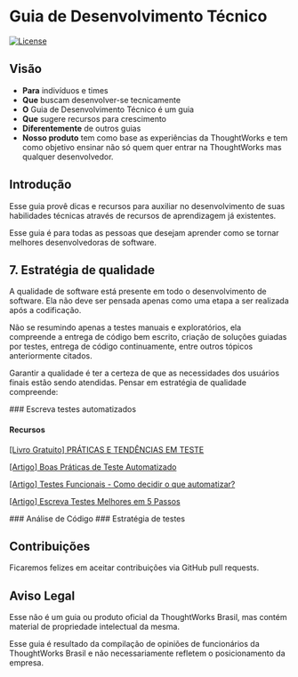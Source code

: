 # Guia de Desenvolvimento Técnico

[![License](https://img.shields.io/aur/license/yaourt.svg?maxAge=2592000)](https://github.com/ThoughtWorksInc/guia-de-desenvolvimento-tecnico/blob/master/LICENSE)

## Visão

* **Para** indivíduos e times
* **Que** buscam desenvolver-se tecnicamente
* **O** Guia de Desenvolvimento Técnico é um guia
* **Que** sugere recursos para crescimento
* **Diferentemente** de outros guias
* **Nosso produto** tem como base as experiências da ThoughtWorks e tem como
  objetivo ensinar não só quem quer entrar na ThoughtWorks mas qualquer
  desenvolvedor.

## Introdução

Esse guia provê dicas e recursos para auxiliar no desenvolvimento de suas
habilidades técnicas através de recursos de aprendizagem já existentes.

Esse guia é para todas as pessoas que desejam aprender como se tornar
melhores desenvolvedoras de software.

## 7. Estratégia de qualidade

A qualidade de software está presente em todo o desenvolvimento de software. Ela não deve ser pensada apenas como uma etapa a ser realizada após a codificação.

Não se resumindo apenas a testes manuais e exploratórios, ela compreende a entrega de código bem escrito, criação de soluções guiadas por testes, entrega de código continuamente, entre outros tópicos anteriormente citados.

Garantir a qualidade é ter a certeza de que as necessidades dos usuários finais estão sendo atendidas. Pensar em estratégia de qualidade compreende:

<a name="escreva-testes-automatizados" />
### Escreva testes automatizados

#### Recursos

[[Livro Gratuito] PRÁTICAS E TENDÊNCIAS EM TESTE](https://info.thoughtworks.com/praticas-e-tendencias-em-teste-ebook.html)

[[Artigo] Boas Práticas de Teste Automatizado](http://www.bugbang.com.br/agile-brazil-2012-boas-praticas-de-teste-automatizado/)

[[Artigo] Testes Funcionais - Como decidir o que automatizar?](https://www.thoughtworks.com/pt/insights/blog/functional-tests-how-decide-what-automate)

[[Artigo] Escreva Testes Melhores em 5 Passos](https://www.thoughtworks.com/pt/insights/blog/write-better-tests-5-steps)


<a name="analise-de-codigo" />
### Análise de Código

<a name="estrategia-de-testes" />
### Estratégia de testes

## Contribuições

Ficaremos felizes em aceitar contribuições via GitHub pull requests.

## Aviso Legal

Esse não é um guia ou produto oficial da ThoughtWorks Brasil,
mas contém material de propriedade intelectual da mesma.

Esse guia é resultado da compilação de opiniões de funcionários da
ThoughtWorks Brasil e não necessariamente refletem o posicionamento da empresa.
